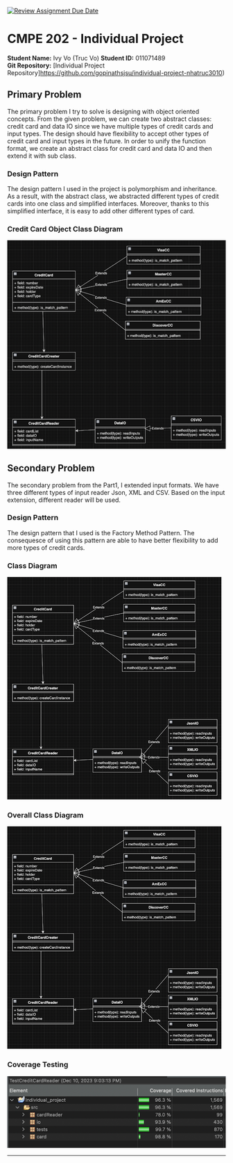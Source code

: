 [![Review Assignment Due Date](https://classroom.github.com/assets/deadline-readme-button-24ddc0f5d75046c5622901739e7c5dd533143b0c8e959d652212380cedb1ea36.svg)](https://classroom.github.com/a/9NZqTcR2)

# CMPE 202 - Individual Project

**Student Name:** Ivy Vo (Truc Vo)
**Student ID:** 011071489  
**Git Repository:** [Individual Project Repository]https://github.com/gopinathsjsu/individual-project-nhatruc3010)

## Primary Problem

The primary problem I try to solve is designing with object oriented concepts. From the given problem, we can create two abstract classes: credit card and data IO since we have multiple types of credit cards and input types. The design should have flexibility to accept other types of credit card and input types in the future. In order to unify the function format, we create an abstract class for credit card and data IO and then extend it with sub class. 

### Design Pattern

The design pattern I used in the project is polymorphism and inheritance. As a result, with the abstract class, we abstracted different types of credit cards into one class and simplified interfaces. Moreover, thanks to this simplified interface, it is easy to add other different types of card. 

### Credit Card Object Class Diagram
![class_diagram_1](./design/img_1.png)

## Secondary Problem

The secondary problem from the Part1, I extended input formats. We have three different types of input reader Json, XML and CSV. Based on the input extension, different reader will be used. 

### Design Pattern

The design pattern that I used is the Factory Method Pattern. The consequesce of using this pattern are able to have better flexibility to add more types of credit cards.

### Class Diagram

![class_diagram_2](./design/img_2.png)

### Overall Class Diagram

![class_diagram_2](./design/img_2.png)

### Coverage Testing

![class_diagram_2](./design/img_3.png)


---